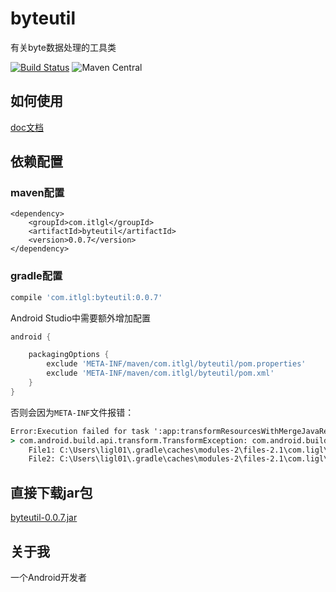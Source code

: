# byteutil

有关byte数据处理的工具类

[![Build Status](https://www.travis-ci.org/itlgl/byteutil.svg?branch=master)](https://www.travis-ci.org/itlgl/byteutil)
![Maven Central](https://maven-badges.herokuapp.com/maven-central/com.itlgl/byteutil/badge.svg)

## 如何使用

[doc文档](http://itlgl.com/byteutil/apidocs/)

## 依赖配置

### maven配置

```maven
<dependency>
    <groupId>com.itlgl</groupId>
    <artifactId>byteutil</artifactId>
    <version>0.0.7</version>
</dependency>
```

### gradle配置

```gradle
compile 'com.itlgl:byteutil:0.0.7'
```

Android Studio中需要额外增加配置

```gradle
android {

    packagingOptions {
        exclude 'META-INF/maven/com.itlgl/byteutil/pom.properties'
        exclude 'META-INF/maven/com.itlgl/byteutil/pom.xml'
    }
}
```

否则会因为`META-INF`文件报错：

```cmd
Error:Execution failed for task ':app:transformResourcesWithMergeJavaResForDebug'.
> com.android.build.api.transform.TransformException: com.android.builder.packaging.DuplicateFileException: Duplicate files copied in APK META-INF/maven/com.ligl/byteutil/pom.properties
	File1: C:\Users\ligl01\.gradle\caches\modules-2\files-2.1\com.ligl\byteutil\0.0.1\48d08a5499328c65e87fcbd1f01fdd6ad686eca2\byteutil-0.0.1.jar
	File2: C:\Users\ligl01\.gradle\caches\modules-2\files-2.1\com.ligl\byteutil\0.0.1\48d08a5499328c65e87fcbd1f01fdd6ad686eca2\byteutil-0.0.1.jar
```

## 直接下载jar包

[byteutil-0.0.7.jar](http://search.maven.org/remotecontent?filepath=com/itlgl/byteutil/0.0.7/byteutil-0.0.7.jar)

## 关于我

一个Android开发者
